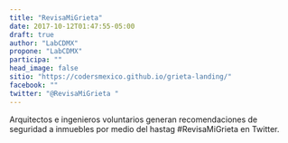```yaml
---
title: "RevisaMiGrieta"
date: 2017-10-12T01:47:55-05:00
draft: true
author: "LabCDMX"
propone: "LabCDMX"
participa: ""
head_image: false
sitio: "https://codersmexico.github.io/grieta-landing/"
facebook: ""
twitter: "@RevisaMiGrieta "
---
```

Arquitectos e ingenieros voluntarios generan recomendaciones de seguridad a inmuebles por medio del hastag #RevisaMiGrieta en Twitter.
